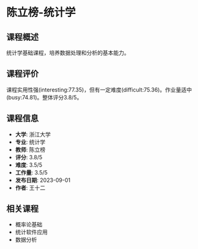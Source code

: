 # 陈立榜-统计学

## 课程概述
统计学基础课程，培养数据处理和分析的基本能力。

## 课程评价
课程实用性强(interesting:77.35)，但有一定难度(difficult:75.36)。作业量适中(busy:74.81)。整体评分3.8/5。

## 课程信息
- **大学**: 浙江大学
- **专业**: 统计学
- **教师**: 陈立榜
- **评分**: 3.8/5
- **难度**: 3.5/5
- **工作量**: 3.5/5
- **发布日期**: 2023-09-01
- **作者**: 王十二

## 相关课程
- 概率论基础
- 统计软件应用
- 数据分析